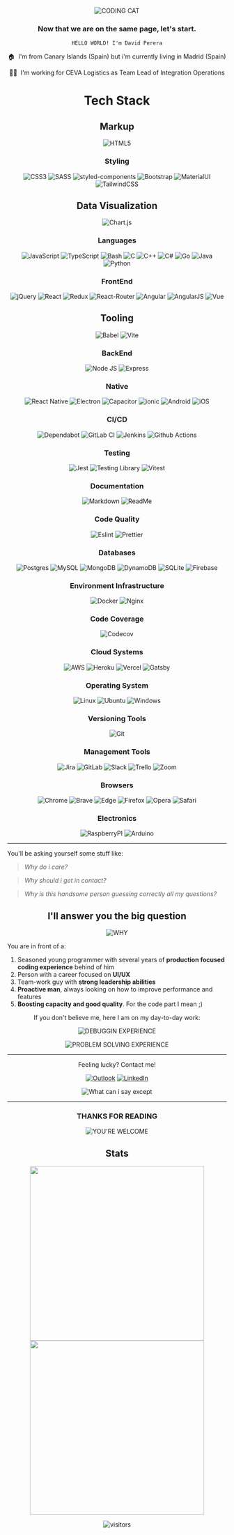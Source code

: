 
<div align="center">

![CODING CAT](https://media.giphy.com/media/JIX9t2j0ZTN9S/giphy.gif)

### Now that we are on the same page, let's start.

`HELLO WORLD! I'm David Perera`

:house:&nbsp; I'm from Canary Islands (Spain) but i'm currently living in Madrid (Spain)

:man_technologist:&nbsp; I'm working for CEVA Logistics as Team Lead of Integration Operations

# Tech Stack

## Markup

![HTML5](https://img.shields.io/badge/HTML5-E34F26?style=for-the-badge&logo=html5&logoColor=white)

### Styling

![CSS3](https://img.shields.io/badge/CSS3-1572B6?style=for-the-badge&logo=css3&logoColor=white)
![SASS](https://img.shields.io/badge/Sass-CC6699?style=for-the-badge&logo=sass&logoColor=white)
![styled-components](https://img.shields.io/badge/styled--components-DB7093?style=for-the-badge&logo=styled-components&logoColor=white)
![Bootstrap](https://img.shields.io/badge/Bootstrap-563D7C?style=for-the-badge&logo=bootstrap&logoColor=white)
![MaterialUI](https://img.shields.io/badge/Material--UI-0081CB?style=for-the-badge&logo=material-ui&logoColor=white)
![TailwindCSS](https://img.shields.io/badge/Tailwind_CSS-38B2AC?style=for-the-badge&logo=tailwind-css&logoColor=white)

## Data Visualization

![Chart.js](https://img.shields.io/badge/Chart.js-FF6384?style=for-the-badge&logo=chartdotjs&logoColor=fff)

### Languages

![JavaScript](https://img.shields.io/badge/JavaScript-F7DF1E?style=for-the-badge&logo=javascript&logoColor=black)
![TypeScript](https://img.shields.io/badge/TypeScript-007ACC?style=for-the-badge&logo=typescript&logoColor=white)
![Bash](https://img.shields.io/badge/Bash-4EAA25?style=for-the-badge&logo=gnubash&logoColor=fff)
![C](https://img.shields.io/badge/C-00599C?style=for-the-badge&logo=c&logoColor=white)
![C++](https://img.shields.io/badge/C++-%2300599C.svg?style=for-the-badge&logo=c%2B%2B&logoColor=white)
![C#](https://custom-icon-badges.demolab.com/badge/C%23-%23239120.svg?style=for-the-badge&logo=cshrp&logoColor=white)
![Go](https://img.shields.io/badge/Go-%2300ADD8.svg?style=for-the-badge&logo=go&logoColor=white)
![Java](https://img.shields.io/badge/Java-%23ED8B00.svg?style=for-the-badge&logo=openjdk&logoColor=white)
![Python](https://img.shields.io/badge/Python-3776AB?style=for-the-badge&logo=python&logoColor=fff)

### FrontEnd

![jQuery](https://img.shields.io/badge/jQuery-0769AD?style=for-the-badge&logo=jquery&logoColor=white)
![React](https://img.shields.io/badge/React-20232A?style=for-the-badge&logo=react&logoColor=61DAFB)
![Redux](https://img.shields.io/badge/Redux-593D88?style=for-the-badge&logo=redux&logoColor=white)
![React-Router](https://img.shields.io/badge/React_Router-CA4245?style=for-the-badge&logo=react-router&logoColor=white)
![Angular](https://img.shields.io/badge/Angular-DD0031?style=for-the-badge&logo=angular&logoColor=white)
![AngularJS](https://img.shields.io/badge/AngularJS-E23237?style=for-the-badge&logo=angularjs&logoColor=white)
![Vue](https://img.shields.io/badge/Vue.js-35495E?style=for-the-badge&logo=vue.js&logoColor=4FC08D)

## Tooling

![Babel](https://img.shields.io/badge/Babel-F9DC3E?style=for-the-badge&logo=babel&logoColor=000)
![Vite](https://img.shields.io/badge/Vite-646CFF?style=for-the-badge&logo=vite&logoColor=fff)

### BackEnd

![Node JS](https://img.shields.io/badge/Node.js-43853D?style=for-the-badge&logo=node.js&logoColor=white)
![Express](https://img.shields.io/badge/Express.js-404D59?style=for-the-badge)

### Native

![React Native](https://img.shields.io/badge/React_Native-20232A?style=for-the-badge&logo=react&logoColor=61DAFB)
![Electron](https://img.shields.io/badge/-Electron-012f66?style=for-the-badge&logo=electron&logoColor=white)
![Capacitor](https://img.shields.io/badge/Capacitor-119EFF?style=for-the-badge&logo=Capacitor&logoColor=white)
![ionic](https://img.shields.io/badge/Ionic-3880FF?style=for-the-badge&logo=ionic&logoColor=white)
![Android](https://img.shields.io/badge/Android-3DDC84?style=for-the-badge&logo=android&logoColor=white)
![iOS](https://img.shields.io/badge/iOS-000000?style=for-the-badge&logo=ios&logoColor=white)

### CI/CD

![Dependabot](https://img.shields.io/badge/Dependabot-025E8C?style=for-the-badge&logo=dependabot&logoColor=fff)
![GitLab CI](https://img.shields.io/badge/GitLab%20CI-FC6D26?style=for-the-badge&logo=gitlab&logoColor=fff)
![Jenkins](https://img.shields.io/badge/Jenkins-D24939?style=for-the-badge&logo=Jenkins&logoColor=white)
![Github Actions](https://img.shields.io/badge/GitHub_Actions-2088FF?style=for-the-badge&logo=github-actions&logoColor=white)

### Testing

![Jest](https://img.shields.io/badge/Jest-323330?style=for-the-badge&logo=Jest&logoColor=white)
![Testing Library](https://img.shields.io/badge/testing%20library-323330?style=for-the-badge&logo=testing-library&logoColor=red)
![Vitest](https://img.shields.io/badge/Vitest-6E9F18?style=for-the-badge&logo=vitest&logoColor=fff)

### Documentation

![Markdown](https://img.shields.io/badge/Markdown-000000?style=for-the-badge&logo=markdown&logoColor=white)
![ReadMe](https://img.shields.io/badge/ReadMe-018EF5?style=for-the-badge&logo=readme&logoColor=fff)

### Code Quality

![Eslint](https://img.shields.io/badge/eslint-3A33D1?style=for-the-badge&logo=eslint&logoColor=white)
![Prettier](https://img.shields.io/badge/prettier-1A2C34?style=for-the-badge&logo=prettier&logoColor=F7BA3E)

### Databases

![Postgres](https://img.shields.io/badge/PostgreSQL-316192?style=for-the-badge&logo=postgresql&logoColor=white)
![MySQL](https://img.shields.io/badge/-MySQL-00618A?style=for-the-badge&logo=mysql&logoColor=ffffff)
![MongoDB](https://img.shields.io/badge/-MongoDB-3FA037?style=for-the-badge&logo=mongodb&logoColor=white)
![DynamoDB](https://img.shields.io/badge/DynamoDB-4053D6?style=for-the-badge&logo=amazondynamodb&logoColor=fff)
![SQLite](https://img.shields.io/badge/SQLite-%2307405e.svg?style=for-the-badge&logo=sqlite&logoColor=white)
![Firebase](https://img.shields.io/badge/Firebase-039BE5?style=for-the-badge&logo=Firebase&logoColor=white)

### Environment Infrastructure

![Docker](https://img.shields.io/badge/-Docker-0db7ed?style=for-the-badge&logo=docker&logoColor=white)
![Nginx](https://img.shields.io/badge/-Nginx-009138?style=for-the-badge&logo=nginx&logoColor=white)

### Code Coverage

![Codecov](https://img.shields.io/badge/Codecov-F01F7A?style=for-the-badge&logo=codecov&logoColor=fff)

### Cloud Systems

![AWS](https://img.shields.io/badge/Amazon_AWS-232F3E?style=for-the-badge&logo=amazon-aws&logoColor=white)
![Heroku](https://img.shields.io/badge/Heroku-430098?style=for-the-badge&logo=heroku&logoColor=white)
![Vercel](https://img.shields.io/badge/Vercel-000000?style=for-the-badge&logo=vercel&logoColor=white)
![Gatsby](https://img.shields.io/badge/Gatsby-663399?style=for-the-badge&logo=gatsby&logoColor=white)

### Operating System

![Linux](https://img.shields.io/badge/Linux-FCC624?style=for-the-badge&logo=linux&logoColor=black)
![Ubuntu](https://img.shields.io/badge/Ubuntu-E95420?style=for-the-badge&logo=ubuntu&logoColor=white)
![Windows](https://img.shields.io/badge/Windows-0078D6?style=for-the-badge&logo=windows&logoColor=white)

### Versioning Tools

![Git](https://img.shields.io/badge/-Git-f34f29?style=for-the-badge&logo=git&logoColor=white)

### Management Tools

![Jira](https://img.shields.io/badge/Jira-0052CC?style=for-the-badge&logo=Jira&logoColor=white)
![GitLab](https://img.shields.io/badge/Gitlab-E34F26?style=for-the-badge&logo=Gitlab&logoColor=white)
![Slack](https://img.shields.io/badge/Slack-4A154B?style=for-the-badge&logo=slack&logoColor=fff)
![Trello](https://img.shields.io/badge/Trello-0052CC?style=for-the-badge&logo=trello&logoColor=fff)
![Zoom](https://img.shields.io/badge/Zoom-2D8CFF?style=for-the-badge&logo=zoom&logoColor=white)


### Browsers

![Chrome](https://img.shields.io/badge/Google_chrome-4285F4?style=for-the-badge&logo=Google-chrome&logoColor=white)
![Brave](https://img.shields.io/badge/Brave-FF1B2D?style=for-the-badge&logo=Brave&logoColor=white)
![Edge](https://img.shields.io/badge/Microsoft_Edge-0078D7?style=for-the-badge&logo=Microsoft-edge&logoColor=white)
![Firefox](https://img.shields.io/badge/Firefox_Browser-FF7139?style=for-the-badge&logo=Firefox-Browser&logoColor=white)
![Opera](https://img.shields.io/badge/Opera-FF1B2D?style=for-the-badge&logo=Opera&logoColor=white)
![Safari](https://img.shields.io/badge/Safari-FF1B2D?style=for-the-badge&logo=Safari&logoColor=white)

### Electronics

![RaspberryPI](https://img.shields.io/badge/Raspberry%20Pi-A22846?style=for-the-badge&logo=Raspberry%20Pi&logoColor=white)
![Arduino](https://img.shields.io/badge/Arduino-00979D?style=for-the-badge&logo=Arduino&logoColor=white)

</div>

---

You'll be asking yourself some stuff like:

> _Why do i care?_

> _Why should i get in contact?_

> _Why is this handsome person guessing correctly all my questions?_

<div align="center">

## I'll answer you the big question

![WHY](https://media.giphy.com/media/GfoDjZTiHuIU/giphy.gif)

</div>

You are in front of a:

1. Seasoned young programmer with several years of **production focused coding experience** behind of him
2. Person with a career focused on **UI/UX**
3. Team-work guy with **strong leadership abilities**
4. **Proactive man**, always looking on how to improve performance and features
5. **Boosting capacity and good quality**. For the code part I mean ;)

<div align="center">

If you don't believe me, here I am on my day-to-day work:

![DEBUGGIN EXPERIENCE](https://media.giphy.com/media/l3fZMMONXeOKRPGog/giphy.gif)

![PROBLEM SOLVING EXPERIENCE](https://media.giphy.com/media/4mk7fX5uf2q76/giphy.gif)

</div>

---

<div align="center">

Feeling lucky? Contact me!

[![Outlook](https://img.shields.io/badge/Microsoft_Outlook-0078D4?style=for-the-badge&logo=microsoft-outlook&logoColor=white)](davidpemo36@hotmail.com)
[![LinkedIn](https://img.shields.io/badge/LinkedIn-0077B5?style=for-the-badge&logo=linkedin&logoColor=white)](https://www.linkedin.com/in/pereradavid/)

![What can i say except](https://media.giphy.com/media/AQRapWCgC7dThyVEYb/giphy.gif)

<div>

---

### THANKS FOR READING

![YOU'RE WELCOME](https://media.giphy.com/media/3o6ozBNYRO2QXGRLnq/giphy.gif)

## <div align="center">Stats</div>

<div align="center">
  <img width="400px" src="https://github-readme-stats.vercel.app/api?username=elPandaFriki&custom_title=El+Panda+Friki%27s+Github+Stats&show_icons=true&hide_border=true&count_private=true&include_all_commits=true&bg_color=00000000&title_color=2e90ff&text_color=f0f0f0&icon_color=2bb389&cache_seconds=1000" />

  <img width="400px" src="https://github-readme-streak-stats.herokuapp.com/?user=elPandaFriki&background=00000000&hide_border=true&stroke=878787&ring=2e90ff&fire=2e90ff&currStreakNum=f0f0f0&sideNums=f0f0f0&currStreakLabel=2bb389&sideLabels=2bb389&dates=dedede" />

![visitors](https://visitor-badge.glitch.me/badge?page_id=elPandaFriki.elPandaFriki)
</div>
